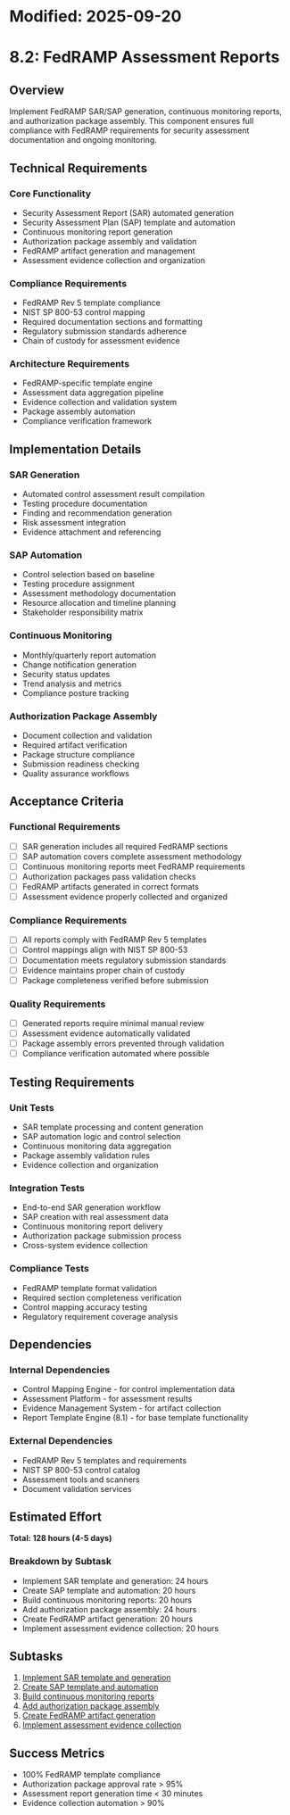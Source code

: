 # Modified: 2025-09-20

# 8.2: FedRAMP Assessment Reports

## Overview
Implement FedRAMP SAR/SAP generation, continuous monitoring reports, and authorization package assembly. This component ensures full compliance with FedRAMP requirements for security assessment documentation and ongoing monitoring.

## Technical Requirements

### Core Functionality
- Security Assessment Report (SAR) automated generation
- Security Assessment Plan (SAP) template and automation
- Continuous monitoring report generation
- Authorization package assembly and validation
- FedRAMP artifact generation and management
- Assessment evidence collection and organization

### Compliance Requirements
- FedRAMP Rev 5 template compliance
- NIST SP 800-53 control mapping
- Required documentation sections and formatting
- Regulatory submission standards adherence
- Chain of custody for assessment evidence

### Architecture Requirements
- FedRAMP-specific template engine
- Assessment data aggregation pipeline
- Evidence collection and validation system
- Package assembly automation
- Compliance verification framework

## Implementation Details

### SAR Generation
- Automated control assessment result compilation
- Testing procedure documentation
- Finding and recommendation generation
- Risk assessment integration
- Evidence attachment and referencing

### SAP Automation
- Control selection based on baseline
- Testing procedure assignment
- Assessment methodology documentation
- Resource allocation and timeline planning
- Stakeholder responsibility matrix

### Continuous Monitoring
- Monthly/quarterly report automation
- Change notification generation
- Security status updates
- Trend analysis and metrics
- Compliance posture tracking

### Authorization Package Assembly
- Document collection and validation
- Required artifact verification
- Package structure compliance
- Submission readiness checking
- Quality assurance workflows

## Acceptance Criteria

### Functional Requirements
- [ ] SAR generation includes all required FedRAMP sections
- [ ] SAP automation covers complete assessment methodology
- [ ] Continuous monitoring reports meet FedRAMP requirements
- [ ] Authorization packages pass validation checks
- [ ] FedRAMP artifacts generated in correct formats
- [ ] Assessment evidence properly collected and organized

### Compliance Requirements
- [ ] All reports comply with FedRAMP Rev 5 templates
- [ ] Control mappings align with NIST SP 800-53
- [ ] Documentation meets regulatory submission standards
- [ ] Evidence maintains proper chain of custody
- [ ] Package completeness verified before submission

### Quality Requirements
- [ ] Generated reports require minimal manual review
- [ ] Assessment evidence automatically validated
- [ ] Package assembly errors prevented through validation
- [ ] Compliance verification automated where possible

## Testing Requirements

### Unit Tests
- SAR template processing and content generation
- SAP automation logic and control selection
- Continuous monitoring data aggregation
- Package assembly validation rules
- Evidence collection and organization

### Integration Tests
- End-to-end SAR generation workflow
- SAP creation with real assessment data
- Continuous monitoring report delivery
- Authorization package submission process
- Cross-system evidence collection

### Compliance Tests
- FedRAMP template format validation
- Required section completeness verification
- Control mapping accuracy testing
- Regulatory requirement coverage analysis

## Dependencies

### Internal Dependencies
- Control Mapping Engine - for control implementation data
- Assessment Platform - for assessment results
- Evidence Management System - for artifact collection
- Report Template Engine (8.1) - for base template functionality

### External Dependencies
- FedRAMP Rev 5 templates and requirements
- NIST SP 800-53 control catalog
- Assessment tools and scanners
- Document validation services

## Estimated Effort
**Total: 128 hours (4-5 days)**

### Breakdown by Subtask
- Implement SAR template and generation: 24 hours
- Create SAP template and automation: 20 hours
- Build continuous monitoring reports: 20 hours
- Add authorization package assembly: 24 hours
- Create FedRAMP artifact generation: 20 hours
- Implement assessment evidence collection: 20 hours

## Subtasks
1. [Implement SAR template and generation](../subtasks/8.2.1-implement-sar-template-generation.md)
2. [Create SAP template and automation](../subtasks/8.2.2-create-sap-template-automation.md)
3. [Build continuous monitoring reports](../subtasks/8.2.3-build-continuous-monitoring-reports.md)
4. [Add authorization package assembly](../subtasks/8.2.4-add-authorization-package-assembly.md)
5. [Create FedRAMP artifact generation](../subtasks/8.2.5-create-fedramp-artifact-generation.md)
6. [Implement assessment evidence collection](../subtasks/8.2.6-implement-assessment-evidence-collection.md)

## Success Metrics
- 100% FedRAMP template compliance
- Authorization package approval rate > 95%
- Assessment report generation time < 30 minutes
- Evidence collection automation > 90%
